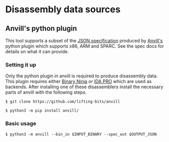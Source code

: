 # Disassembly data sources

## Anvill's python plugin

This tool supports a subset of the [JSON specification](https://github.com/lifting-bits/anvill/blob/master/docs/SpecificationFormat.md) produced by [Anvill's](https://github.com/lifting-bits/anvill/) python plugin which supports x86, ARM and SPARC. See the spec docs for details on what it can provide.

### Setting it up

Only the python plugin in anvill is required to produce disassembly data. This plugin requires either [Binary Ninja](https://docs.binary.ninja/getting-started.html) or [IDA PRO](https://hex-rays.com/ida-pro/) which are used as backends. After installing one of these disassemblers install the necessary parts of anvill with the following steps.

```
$ git clone https://github.com/lifting-bits/anvill

$ python3 -m pip install anvill/
```

### Basic usage
```
$ python3 -m anvill --bin_in $INPUT_BINARY --spec_out $OUTPUT_JSON
```
